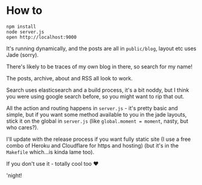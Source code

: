# How to

```
npm install
node server.js
open http://localhost:9000
```

It's running dynamically, and the posts are all in `public/blog`, layout etc uses Jade (sorry).

There's likely to be traces of my own blog in there, so search for my name!

The posts, archive, about and RSS all look to work.

Search uses elasticsearch and a build process, it's a bit noddy, but I think you were using google search before, so you might want to rip that out.

All the action and routing happens in `server.js` - it's pretty basic and simple, but if you want some method available to you in the jade layouts, stick it on the global in `server.js` (like `global.moment = moment`, nasty, but who cares?).

I'll update with the release process if you want fully static site (I use a free combo of Heroku and Cloudflare for https and hosting) (but it's in the `Makefile` which...is kinda lame too).

If you don't use it - totally cool too ❤

'night!